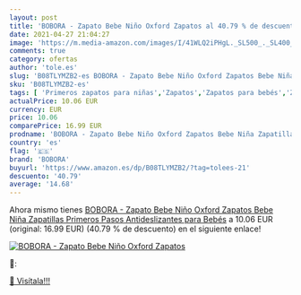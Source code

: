 ```yaml
---
layout: post
title: 'BOBORA - Zapato Bebe Niño Oxford Zapatos al 40.79 % de descuento'
date: 2021-04-27 21:04:27
image: 'https://m.media-amazon.com/images/I/41WLQ2iPHgL._SL500_._SL400_.jpg'
comments: true
category: ofertas
author: 'tole.es'
slug: 'B08TLYMZB2-es BOBORA - Zapato Bebe Niño Oxford Zapatos Bebe Niña...'
sku: 'B08TLYMZB2-es'
tags: [ 'Primeros zapatos para niñas','Zapatos','Zapatos para bebés','Zapatos para niñas','Zapatos y complementos','bebe','bebés','bobora', ]
actualPrice: 10.06 EUR
currency: EUR
price: 10.06
comparePrice: 16.99 EUR
prodname: 'BOBORA - Zapato Bebe Niño Oxford Zapatos Bebe Niña Zapatillas Primeros Pasos Antideslizantes para Bebés'
country: 'es'
flag: '🇪🇸'
brand: 'BOBORA'
buyurl: 'https://www.amazon.es/dp/B08TLYMZB2/?tag=tolees-21'
descuento: '40.79'
average: '14.68'
---
```


Ahora mismo tienes [BOBORA - Zapato Bebe Niño Oxford Zapatos Bebe Niña Zapatillas Primeros Pasos Antideslizantes para Bebés](https://www.amazon.es/dp/B08TLYMZB2/?tag=tolees-21) a 10.06 EUR (original: 16.99 EUR) (40.79 %  de descuento) en el siguiente enlace!

[![BOBORA - Zapato Bebe Niño Oxford Zapatos](https://m.media-amazon.com/images/I/41WLQ2iPHgL._SL500_._SL400_.jpg)](https://www.amazon.es/dp/B08TLYMZB2/?tag=tolees-21)

🔎:


[🛒 Visítala!!!](https://www.amazon.es/dp/B08TLYMZB2/?tag=tolees-21)
